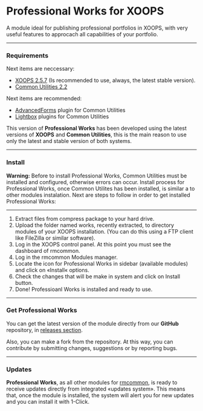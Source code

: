 Professional Works for XOOPS
============

A module ideal for publishing professional portfolios in XOOPS, with very useful features to approcach all capabilities of your portfolio.

---

### Requirements

Next items are neccessary:

* [XOOPS 2.5.7](http://xoops.org) (Is recommended to use, always, the latest stable version).
* [Common Utilities 2.2](http://rmcommon.com)

Next items are recommended:

* [AdvancedForms](https://github.com/bitcero/advform) plugin for Common Utilities
* [Lightbox](https://github.com/bitcero/lightbox) plugins for Common Utilities

This version of **Professional Works** has been developed using the latest versions of **XOOPS** and **Common Utilities**, this is the main reason to use only the latest and stable version of both systems.

---

### Install

**Warning:** Before to install Professional Works, Common Utilities must be installed and configured, otherwise errors can occur.
Install process for Professional Works, once Common Utilites has been installed, is similar a to other modules instalation. Next are steps to follow in order to get installed Professional Works:

---

1. Extract files from compress package to your hard drive.
2. Upload the folder named works, recently extracted, to directory modules of your XOOPS installation. (You can do this using a FTP client like FileZilla or similar software).
3. Log in the XOOPS control panel. At this point you must see the dashboard of rmcommon.
4. Log in the rmcommon Modules manager.
5. Locate the icon for Professional Works in sidebar (available modules) and click on «Install« options.
6. Check the changes that will be make in system and click on Install button.
7. Done! Professioanl Works is installed and ready to use.

---

### Get Professional Works
You can get the latest version of the module directly from our  **GitHub** repository, in [releases section](https://github.com/bitcero/works/releases).

Also, you can make a fork from the repository. At this way, you can contribute by submitting changes, suggestions or by reporting bugs.

---

### Updates
**Professional Works**, as all other modules for [rmcommon](http://rmcommon.com), is ready to receive updates directly from integrated «updates system». This means that, once the module is installed, the system will alert you for new updates and you can install it with 1-Click.
